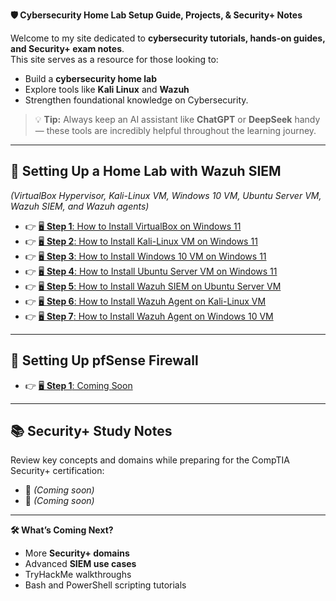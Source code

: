 ﻿**🛡️ Cybersecurity Home Lab Setup Guide, Projects, & Security+ Notes**

Welcome to my site dedicated to **cybersecurity tutorials, hands-on 
guides, and Security+ exam notes**.  
This site serves as a resource for those looking to:

- Build a **cybersecurity home lab**
- Explore tools like **Kali Linux** and **Wazuh**
- Strengthen foundational knowledge on Cybersecurity.

> 💡 **Tip:** Always keep an AI assistant like **ChatGPT** or **DeepSeek** handy — these tools are
               incredibly helpful throughout the learning journey.

---

## 📘 Setting Up a Home Lab with Wazuh SIEM  
*(VirtualBox Hypervisor, Kali-Linux VM, Windows 10 VM, Ubuntu Server VM, Wazuh SIEM, and Wazuh agents)*

- 👉 [🖥️ **Step 1**: How to Install VirtualBox on Windows 11](topic-pages/1VBox_page.md)
- 👉 [🖥️ **Step 2**: How to Install Kali-Linux VM on Windows 11](topic-pages/2KaliVM_page.md)
- 👉 [🖥️ **Step 3**: How to Install Windows 10 VM on Windows 11](topic-pages/3WinVM_page.md)
- 👉 [🖥️ **Step 4**: How to Install Ubuntu Server VM on Windows 11](topic-pages/4UbuntuServerVM_page.md)
- 👉 [🖥️ **Step 5**: How to Install Wazuh SIEM on Ubuntu Server VM](topic-pages/5Wazuh_page.md)
- 👉 [🖥️ **Step 6**: How to Install Wazuh Agent on Kali-Linux VM](topic-pages/6KaliAgent_page.md)
- 👉 [🖥️ **Step 7**: How to Install Wazuh Agent on Windows 10 VM](topic-pages/7WinAgent_page.md)

---

## 📘 Setting Up pfSense Firewall

- 👉 [🖥️ **Step 1**: Coming Soon]()

---

## 📚 Security+ Study Notes

Review key concepts and domains while preparing for the CompTIA Security+ certification:

- 📘 *(Coming soon)*
- 📘 *(Coming soon)*

---

**🛠️ What’s Coming Next?**

- More **Security+ domains**
- Advanced **SIEM use cases**
- TryHackMe walkthroughs
- Bash and PowerShell scripting tutorials

